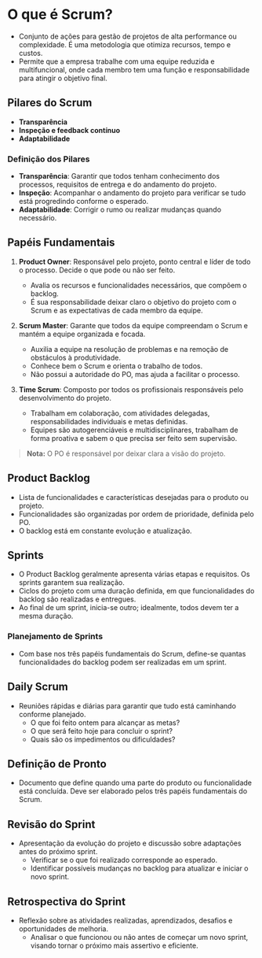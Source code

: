 # O que é Scrum?

- Conjunto de ações para gestão de projetos de alta performance ou complexidade. É uma metodologia que otimiza recursos, tempo e custos.
- Permite que a empresa trabalhe com uma equipe reduzida e multifuncional, onde cada membro tem uma função e responsabilidade para atingir o objetivo final.

## Pilares do Scrum

- **Transparência**
- **Inspeção e feedback contínuo**
- **Adaptabilidade**

### Definição dos Pilares

- **Transparência**: Garantir que todos tenham conhecimento dos processos, requisitos de entrega e do andamento do projeto.
- **Inspeção**: Acompanhar o andamento do projeto para verificar se tudo está progredindo conforme o esperado.
- **Adaptabilidade**: Corrigir o rumo ou realizar mudanças quando necessário.

## Papéis Fundamentais

1. **Product Owner**: Responsável pelo projeto, ponto central e líder de todo o processo. Decide o que pode ou não ser feito.

   - Avalia os recursos e funcionalidades necessários, que compõem o backlog.
   - É sua responsabilidade deixar claro o objetivo do projeto com o Scrum e as expectativas de cada membro da equipe.

2. **Scrum Master**: Garante que todos da equipe compreendam o Scrum e mantém a equipe organizada e focada.

   - Auxilia a equipe na resolução de problemas e na remoção de obstáculos à produtividade.
   - Conhece bem o Scrum e orienta o trabalho de todos.
   - Não possui a autoridade do PO, mas ajuda a facilitar o processo.

3. **Time Scrum**: Composto por todos os profissionais responsáveis pelo desenvolvimento do projeto.
   - Trabalham em colaboração, com atividades delegadas, responsabilidades individuais e metas definidas.
   - Equipes são autogerenciáveis e multidisciplinares, trabalham de forma proativa e sabem o que precisa ser feito sem supervisão.

> **Nota:** O PO é responsável por deixar clara a visão do projeto.

## Product Backlog

- Lista de funcionalidades e características desejadas para o produto ou projeto.
- Funcionalidades são organizadas por ordem de prioridade, definida pelo PO.
- O backlog está em constante evolução e atualização.

## Sprints

- O Product Backlog geralmente apresenta várias etapas e requisitos. Os sprints garantem sua realização.
- Ciclos do projeto com uma duração definida, em que funcionalidades do backlog são realizadas e entregues.
- Ao final de um sprint, inicia-se outro; idealmente, todos devem ter a mesma duração.

### Planejamento de Sprints

- Com base nos três papéis fundamentais do Scrum, define-se quantas funcionalidades do backlog podem ser realizadas em um sprint.

## Daily Scrum

- Reuniões rápidas e diárias para garantir que tudo está caminhando conforme planejado.
  - O que foi feito ontem para alcançar as metas?
  - O que será feito hoje para concluir o sprint?
  - Quais são os impedimentos ou dificuldades?

## Definição de Pronto

- Documento que define quando uma parte do produto ou funcionalidade está concluída. Deve ser elaborado pelos três papéis fundamentais do Scrum.

## Revisão do Sprint

- Apresentação da evolução do projeto e discussão sobre adaptações antes do próximo sprint.
  - Verificar se o que foi realizado corresponde ao esperado.
  - Identificar possíveis mudanças no backlog para atualizar e iniciar o novo sprint.

## Retrospectiva do Sprint

- Reflexão sobre as atividades realizadas, aprendizados, desafios e oportunidades de melhoria.
  - Analisar o que funcionou ou não antes de começar um novo sprint, visando tornar o próximo mais assertivo e eficiente.
